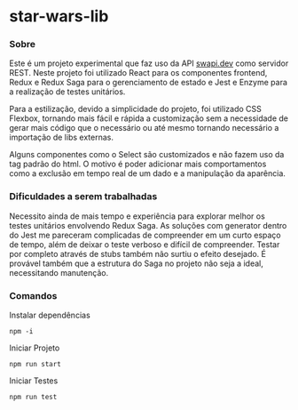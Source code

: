 # star-wars-lib
### Sobre
Este é um projeto experimental que faz uso da API [swapi.dev](https://swapi.dev/) como servidor REST. Neste projeto foi utilizado React para os componentes frontend, Redux e Redux Saga para o gerenciamento de estado e Jest e Enzyme para a realização de testes unitários.

Para a estilização, devido a simplicidade do projeto, foi utilizado CSS Flexbox, tornando mais fácil e rápida a customização sem a necessidade de gerar mais código que o necessário ou até mesmo tornando necessário a importação de libs externas.

Alguns componentes como o Select são customizados e não fazem uso da tag padrão do html. O motivo é poder adicionar mais comportamentos como a exclusão em tempo real de um dado e a manipulação da aparência. 

### Dificuldades a serem trabalhadas
Necessito ainda de mais tempo e experiência para explorar melhor os testes unitários envolvendo Redux Saga. As soluções com generator dentro do Jest me pareceram complicadas de compreender em um curto espaço de tempo, além de deixar o teste verboso e difícil de compreender. Testar por completo através de stubs também não surtiu o efeito desejado. É provável também que a estrutura do Saga no projeto não seja a ideal, necessitando manutenção.

### Comandos

Instalar dependências

```
npm -i
```

Iniciar Projeto
```
npm run start
```

Iniciar Testes
```
npm run test
```
